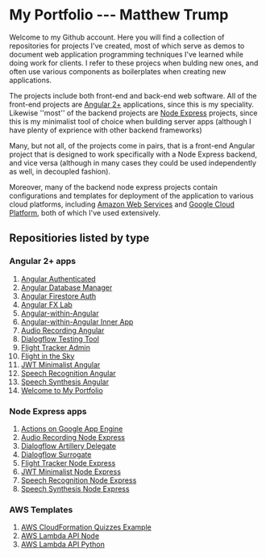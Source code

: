 # My Portfolio --- Matthew Trump

Welcome to my Github account. Here you will find a collection of repositories for projects I've created, most of which serve as demos to document web application programming techniques I've learned while doing work for clients. I refer to these projecs when bulding new ones, and often use various components as boilerplates when creating new applications.

The projects include both front-end and back-end web software. All of the front-end projects are [Angular 2+](https://angular.io/) applications, since this is my speciality. Likewise ''most'' of the backend projects are [Node Express](https://expressjs.com/) projects, since this is my minimalist tool of choice when building server apps (although I have plenty of exprience with other backend frameworks)

Many, but not all, of the projects come in pairs, that is a front-end Angular project that is designed to work specifically with a Node Express backend, and vice versa (although in many cases they could be used independently as well, in decoupled fashion).

Moreover, many of the backend node express projects contain configurations and templates for deployment of the application to various cloud platforms, including [Amazon Web Services](https://aws.amazon.com/å) and [Google Cloud Platform](https://cloud.google.com), both of which I've used extensively.


## Repositiories listed by type

### Angular 2+ apps

1. [Angular Authenticated](https://github.com/matthew-trump/angular-authenticated)
2. [Angular Database Manager](https://github.com/matthew-trump/angular-database-manager)
3. [Angular Firestore Auth](https://github.com/matthew-trump/angular-firestore-auth)
4. [Angular FX Lab](https://github.com/matthew-trump/angular-fx-lab)
5. [Angular-within-Angular](https://github.com/matthew-trump/angular-within-angular)
6. [Angular-within-Angular Inner App](https://github.com/matthew-trump/angular-within-angular-inner-app)
7. [Audio Recording Angular](https://github.com/matthew-trump/audio-recording-angular)
8. [Dialogflow Testing Tool](https://github.com/matthew-trump/dialogflow-testing-tool)
9. [Flight Tracker Admin](https://github.com/matthew-trump/flight-tracker-admin)
10. [Flight in the Sky](https://github.com/matthew-trump/flight-in-the-sky)
11. [JWT Minimalist Angular](https://github.com/matthew-trump/jwt-minimalist-angular)
12. [Speech Recognition Angular](https://github.com/matthew-trump/speech-recognition-angular)
13. [Speech Synthesis Angular](https://github.com/matthew-trump/speech-synthesis-angular)
14. [Welcome to My Portfolio](https://github.com/matthew-trump/welcome-to-my-portfolio)

### Node Express apps

1. [Actions on Google App Engine](https://github.com/matthew-trump/actions-on-google-app-engine)
2. [Audio Recording Node Express](https://github.com/matthew-trump/audio-recording-node-express)
3. [Dialogflow Artillery Delegate](https://github.com/matthew-trump/dialogflow-artillery-delegate)
4. [Dialogflow Surrogate](https://github.com/matthew-trump/dialogflow-surrogate)
5. [Flight Tracker Node Express](https://github.com/matthew-trump/flight-tracker-node-express)
6. [JWT Minimalist Node Express](https://github.com/matthew-trump/jwt-minimalist-node-express)
7. [Speech Recognition Node Express](https://github.com/matthew-trump/speech-recognition-node-express)
8. [Speech Synthesis Node Express](https://github.com/matthew-trump/speech-synthesis-node-express)

### AWS Templates
1. [AWS CloudFormation Quizzes Example](https://github.com/matthew-trump/aws-cloudformation-quizzes-example)
2. [AWS Lambda API Node](https://github.com/matthew-trump/aws-lambda-api-node)
3. [AWS Lambda API Python](https://github.com/matthew-trump/aws-lambda-api-python)